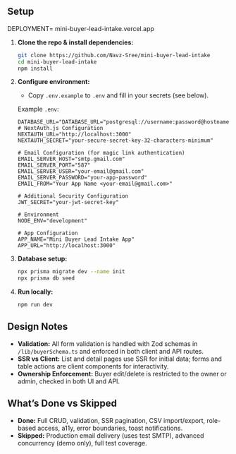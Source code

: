 
## Setup

   DEPLOYMENT= mini-buyer-lead-intake.vercel.app

1. **Clone the repo & install dependencies:**
	```bash
	git clone https://github.com/Navz-Sree/mini-buyer-lead-intake
	cd mini-buyer-lead-intake
	npm install
	```

2. **Configure environment:**
	- Copy `.env.example` to `.env` and fill in your secrets (see below).

	Example `.env`:
	```env
	DATABASE_URL="DATABASE_URL="postgresql://username:password@hostname:port/database_name"
	# NextAuth.js Configuration
    NEXTAUTH_URL="http://localhost:3000"
    NEXTAUTH_SECRET="your-secure-secret-key-32-characters-minimum"

    # Email Configuration (for magic link authentication)
    EMAIL_SERVER_HOST="smtp.gmail.com"
    EMAIL_SERVER_PORT="587"
    EMAIL_SERVER_USER="your-email@gmail.com"
    EMAIL_SERVER_PASSWORD="your-app-password"
    EMAIL_FROM="Your App Name <your-email@gmail.com>"

    # Additional Security Configuration
    JWT_SECRET="your-jwt-secret-key"

    # Environment
    NODE_ENV="development"

    # App Configuration
    APP_NAME="Mini Buyer Lead Intake App"
    APP_URL="http://localhost:3000"
	```

3. **Database setup:**
	```bash
	npx prisma migrate dev --name init
	npx prisma db seed
	```

4. **Run locally:**
	```bash
	npm run dev
	```

## Design Notes

- **Validation:** All form validation is handled with Zod schemas in `/lib/buyerSchema.ts` and enforced in both client and API routes.
- **SSR vs Client:** List and detail pages use SSR for initial data; forms and table actions are client components for interactivity.
- **Ownership Enforcement:** Buyer edit/delete is restricted to the owner or admin, checked in both UI and API.

## What’s Done vs Skipped

- **Done:** Full CRUD, validation, SSR pagination, CSV import/export, role-based access, a11y, error boundaries, toast notifications.
- **Skipped:** Production email delivery (uses test SMTP), advanced concurrency (demo only), full test coverage.
